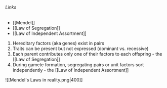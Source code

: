 ###### Links
- [[Mendel]]
- [[Law of Segregation]]
- [[Law of Independent Assortment]]

1. Hereditary factors (aka genes) exist in pairs
2. Traits can be present but not expressed (dominant vs. recessive)
3. Each parent contributes only one of their factors to each offspring - the [[Law of Segregation]]
4. During gamete formation, segregating pairs or unit factors sort independently - the [[Law of Independent Assortment]]

![[Mendel's Laws in reality.png|400]]
